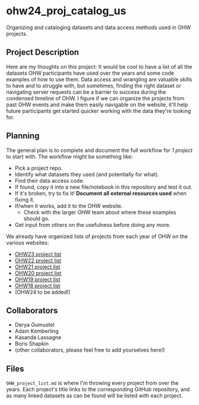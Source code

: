 # ohw24_proj_catalog_us
Organizing and cataloging datasets and data access methods used in OHW projects. 

## Project Description

Here are my thoughts on this project: It would be cool to have a list of all the datasets OHW participants have used over the years and some code examples of how to use them. Data access and wrangling are valuable skills to have and to struggle with, but sometimes, finding the right dataset or navigating server requests can be a barrier to success during the condensed timeline of OHW. I figure if we can organize the projects from past OHW events and make them easily navigable on the website, it'll help future participants get started quicker working with the data they're looking for. 

## Planning

The general plan is to complete and document the full workflow for *1 project* to start with. The workflow might be something like:
- Pick a project repo.
- Identify what datasets they used (and potentially for what).
- Find their data access code.
- If found, copy it into a new file/notebook in this repository and test it out.
- If it's broken, try to fix it! **Document all external resources used** when fixing it.
- If/when it works, add it to the OHW website.
  - Check with the larger OHW team about where these examples should go.
- Get input from others on the usefulness before doing any more.

We already have organized lists of projects from each year of OHW on the various websites:
- [OHW23 project list](https://oceanhackweek.org/ohw23/projects/projects_thisyear.html)
- [OHW22 project list](https://oceanhackweek.org/ohw22/projects/projects_thisyear.html)
- [OHW21 project list](https://oceanhackweek.org/ohw-resources/projects/projectlist/)
- [OHW20 project list](https://oceanhackweek.org/ohw21/projects_2020.html)
- [OHW19 project list](https://oceanhackweek.org/ohw19/projects_2019.html)
- [OHW18 project list](https://oceanhackweek.org/ohw2018/projects.html)
- (OHW24 to be added!)

  
## Collaborators 

- Derya Gumustel
- Adam Kemberling
- Kasanda Lassagne
- Boris Shapkin
- (other collaborators, please feel free to add yourselves here!)

## Files

`OHW_project_list.md` is where I'm throwing every project from over the years. Each project's title links to the corresponding GitHub repository, and as many linked datasets as can be found will be listed with each project. 
